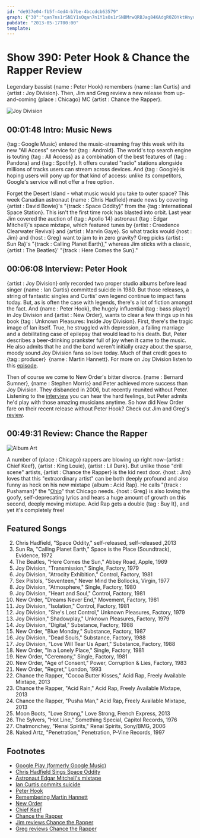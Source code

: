 ```yaml
---
id: "de937e04-fb5f-4ed4-b7be-4bccdcb63579"
graph: {"30":"qan7ns1rSN1Y1sOqan7n1Y1sOs1rSNBMrwQRBJag84KAdgR0Z0YktHnydU1IBH5pKr7yyA","A8":"BG1YVBMGAdBMGAdfbVczBMGAdzskYkfbVczxoHWIMHydHfbVczHWyx4xoHWIs7myAxoHWI3koZSzskYk","2AJ":"31ZhiMOJ5zMOJ5zoULLo407YFMOJ5zMOJ5zMc5iF31ZhiBEP7S97qipX6cfdBEP7SgdeeC97qipBEP7S97qipBHm1G"}
pubdate: "2013-05-17T00:00"
template: 
---
```






# Show 390: Peter Hook & Chance the Rapper Review

Legendary bassist {name : Peter Hook} remembers {name : Ian Curtis} and {artist : Joy Division}. Then, Jim and Greg review a new release from up-and-coming {place : Chicago} MC {artist : Chance the Rapper}.

![Joy Division](https://static.soundopinions.org/images/2013/peterhook.jpg)



## 00:01:48 Intro: Music News

{tag : Google Music} entered the music-streaming fray this week with its new "All Access" service for {tag : Android}. The world's top search engine is touting {tag : All Access} as a combination of the best features of {tag : Pandora} and {tag : Spotify}. It offers curated "radio" stations alongside millions of tracks users can stream across devices. And {tag : Google} is hoping users will pony up for that kind of access: unlike its competitors, Google's service will not offer a free option.

Forget the Desert Island - what music would you take to outer space? This week Canadian astronaut {name : Chris Hadfield} made news by covering {artist : David Bowie}'s "{track : Space Oddity}" from the {tag : International Space Station}. This isn't the first time rock has blasted into orbit. Last year Jim covered the auction of {tag : Apollo 14} astronaut {tag : Edgar Mitchell}'s space mixtape, which featured tunes by {artist : Creedence Clearwater Revival} and {artist : Marvin Gaye}. So what tracks would {host : Jim} and {host : Greg} want to jam to in zero gravity? Greg picks {artist : Sun Ra}'s "{track : Calling Planet Earth}," whereas Jim sticks with a classic, {artist : The Beatles}' "{track : Here Comes the Sun}."



## 00:06:08 Interview: Peter Hook

{artist : Joy Division} only recorded two proper studio albums before lead singer {name : Ian Curtis} committed suicide in 1980. But those releases, a string of fantastic singles and Curtis' own legend continue to impact fans today. But, as is often the case with legends, there's a lot of fiction amongst the fact. And {name : Peter Hook}, the hugely influential {tag : bass player} in Joy Division and {artist : New Order}, wants to clear a few things up in his book {tag : Unknown Pleasures: Inside Joy Division}. First, there's the tragic image of Ian itself. True, he struggled with depression, a failing marriage and a debilitating case of epilepsy that would lead to his death. But, Peter describes a beer-drinking prankster full of joy when it came to the music. He also admits that he and the band weren't initially crazy about the sparse, moody sound Joy Division fans so love today. Much of that credit goes to {tag : producer}  {name : Martin Hannett}. For more on Joy Division listen to this [episode](http://www.soundopinions.org/show/101).

Then of course we come to New Order's bitter divorce. {name : Bernard Sumner}, {name : Stephen Morris} and Peter achieved more success than Joy Division. They disbanded in 2006, but recently reunited without Peter. Listening to the [interview](https://soundcloud.com/soundopinions/peter-hook-talks-about-new) you can hear the hard feelings, but Peter admits he'd play with those amazing musicians anytime. So how did New Order fare on their recent release without Peter Hook? Check out Jim and Greg's [review](/show/374/review/neworder).



## 00:49:31 Review: Chance the Rapper

![Album Art](https://static.soundopinions.org/assets/390/2AJ0.jpg)

A number of {place : Chicago} rappers are blowing up right now-{artist : Chief Keef}, {artist : King Louie}, {artist : Lil Durk}. But unlike those "drill scene" artists, {artist : Chance the Rapper} is the kid next door. {host : Jim} loves that this "extraordinary artist" can be both deeply profound and also funny as heck on his new mixtape {album : Acid Rap}. He calls "{track : Pushaman}" the "[Ohio](http://en.wikipedia.org/wiki/Ohio_(Crosby,_Stills,_Nash_%26_Young_song))" that Chicago needs. {host : Greg} is also loving the goofy, self-deprecating lyrics and hears a huge amount of growth on this second, deeply moving mixtape. Acid Rap gets a double {tag : Buy It}, and yet it's completely free!



## Featured Songs

2. Chris Hadfield, "Space Oddity," self-released, self-released ,2013
3. Sun Ra, "Calling Planet Earth," Space is the Place (Soundtrack), Evidence, 1972
4. The Beatles, "Here Comes the Sun," Abbey Road, Apple, 1969
5. Joy Division, "Transmission," Single, Factory, 1979
6. Joy Division, "Atrocity Exhibition," Control, Factory, 1981
7. Sex Pistols, "Seventeen," Never Mind the Bollocks, Virgin, 1977
8. Joy Division, "Atmosphere," Single, Factory, 1980
9. Joy Division, "Heart and Soul," Control, Factory, 1981
10. New Order, "Dreams Never End," Movement, Factory, 1981
11. Joy Division, "Isolation," Control, Factory, 1981
12. Joy Division, "She's Lost Control," Unknown Pleasures, Factory, 1979
13. Joy Division," Shadowplay," Unknown Pleasures, Factory, 1979
14. Joy Division, "Digital," Substance, Factory, 1988
15. New Order, "Blue Monday," Substance, Factory, 1987
16. Joy Division, "Dead Souls," Substance, Factory, 1988
17. Joy Division, "Love Will Tear Us Apart," Substance, Factory, 1988
18. New Order, "In a Lonely Place," Single, Factory, 1981
19. New Order, "Ceremony," Single, Factory, 1981
20. New Order, "Age of Consent," Power, Corruption & Lies, Factory, 1983
21. New Order, "Regret," London, 1993
22. Chance the Rapper, "Cocoa Butter Kisses," Acid Rap, Freely Available Mixtape, 2013
23. Chance the Rapper, "Acid Rain," Acid Rap, Freely Available Mixtape, 2013
24. Chance the Rapper, "Pusha Man," Acid Rap, Freely Available Mixtape, 2013
25. Moon Boots, "Love Strong," Love Strong, French Express, 2013
26. The Sylvers, "Hot Line," Something Special, Capitol Records, 1976
27. Chatmonchey, "Renai Spirits," Renai Spirits, Sony/BMG, 2006
28. Naked Artz, "Penetration," Penetration, P-Vine Records, 1997



## Footnotes

- [Google Play (formerly Google Music)](https://play.google.com/about/index.html)
- [Chris Hadfield Sings Space Oddity](https://www.youtube.com/watch?v=Q_RB1ENTayU)
- [Astronaut Edgar Mitchell's mixtape](http://www.wbez.org/blogs/jim-derogatis/2012-11/linksomania-too-many-street-fairs-congress-rules-world-moon-music-and)
- [Ian Curtis commits suicide](http://www.theguardian.com/music/2011/jun/14/joy-division-ian-curtis-suicide)
- [Peter Hook](http://www.peterhook.co.uk/#/)
- [Remembering Martin Hannett](http://www.nme.com/blogs/nme-blogs/remembering-martin-hannett-architect-of-the-manchester-sound)
- [New Order](http://www.neworderonline.com/)
- [Chief Keef](http://www.chiefkeef.com/)
- [Chance the Rapper](http://chanceraps.com/)
- [Jim reviews Chance the Rapper](http://www.wbez.org/blogs/jim-derogatis/2013-05/chance-rapper-paints-giddy-yet-profound-picture-south-side-life-107164)
- [Greg reviews Chance the Rapper](http://articles.chicagotribune.com/2013-05-12/entertainment/chi-chance-the-rapper-album-review-20130510_1_chief-keef-chicago-kid-young-chop)